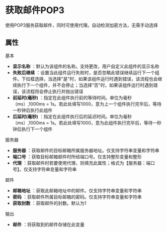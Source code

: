 # 获取邮件POP3

使用POP3服务获取邮件，同时可使用代理。自动检测加密方法，无需手动选择

## 属性
基本
- **显示名称** ：默认为该组件的名称。支持更改，用户自定义此组件的显示名称
- **失败后继续** ：设置当此组件运行失败时，是否忽略此错误继续运行下一个组件。下拉框选择，当选择"是"时，如果该组件运行时遇到错误，该流程也会继续执行下一个组件，并不会停止；当选择"否"时，如果该组件运行时遇到错误，该流程将会停止执行并抛出错误
- **前延时(毫秒)** ：指定在此组件执行前的等待时间。单位为毫秒（ms）,1000ms = 1s。若此处填写1000，意为上一个组件执行完毕后，等待一秒钟后执行此组件
- **后延时(毫秒)** ：指定在此组件执行后的延迟时间。单位为毫秒（ms）,1000ms = 1s。若此处填写1000，意为此组件执行完毕后，等待一秒钟后执行下一个组件

服务器

- **服务器** ：获取邮件的目标邮箱所属服务器地址。仅支持字符串变量和字符串
- **端口号** ：获取目标邮箱邮件时所经端口号。仅支持整形变量和整形
- **代理** ：获取邮件时若要使用代理，则填充此属性；格式为【服务器：端口号】。仅支持字符串变量和字符串

邮件

- **邮箱地址** ：获取此邮箱地址中的邮件。仅支持字符串变量和字符串
- **密码** ：获取邮件所属目标邮箱的密码。仅支持字符串变量和字符串
- **获取封数** ：获取邮件的封数。默认为1

输出

- **邮件** ：将获取到的邮件存储在此变量
